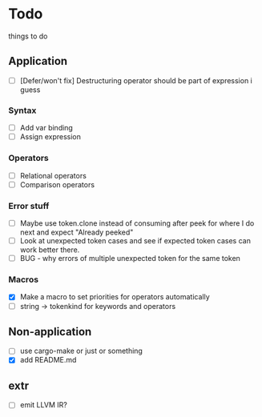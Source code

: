 
# Todo

things to do

## Application

- [ ] \[Defer/won't fix\] Destructuring operator should be part of expression i guess

### Syntax

- [ ] Add var binding
- [ ] Assign expression

### Operators

- [ ] Relational operators
- [ ] Comparison operators

### Error stuff

- [ ] Maybe use token.clone instead of consuming after peek for where I do next and expect "Already peeked"
- [ ] Look at unexpected token cases and see if expected token cases can work better there.
- [ ] BUG - why errors of multiple unexpected token for the same token

### Macros

- [x] Make a macro to set priorities for operators automatically
- [ ] string -> tokenkind for keywords and operators

## Non-application

- [ ] use cargo-make or just or something
- [x] add README.md

## extr

- [ ] emit LLVM IR?
